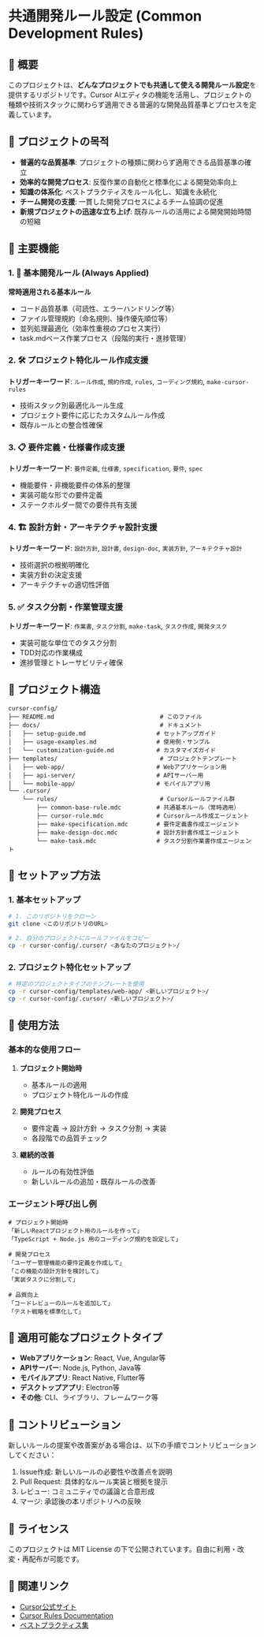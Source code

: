 # 共通開発ルール設定 (Common Development Rules)

## 📝 概要

このプロジェクトは、**どんなプロジェクトでも共通して使える開発ルール設定**を提供するリポジトリです。Cursor AIエディタの機能を活用し、プロジェクトの種類や技術スタックに関わらず適用できる普遍的な開発品質基準とプロセスを定義しています。

## 🎯 プロジェクトの목적

- **普遍的な品質基準**: プロジェクトの種類に関わらず適用できる品質基準の確立
- **効率的な開発プロセス**: 反復作業の自動化と標準化による開発効率向上
- **知識の体系化**: ベストプラクティスをルール化し、知識を永続化
- **チーム開発の支援**: 一貫した開発プロセスによるチーム協調の促進
- **新規プロジェクトの迅速な立ち上げ**: 既存ルールの活用による開発開始時間の短縮

## 🚀 主要機能

### 1. 🔨 基本開発ルール (Always Applied)

**常時適用される基本ルール**
- コード品質基準（可読性、エラーハンドリング等）
- ファイル管理規約（命名規則、操作優先順位等）
- 並列処理最適化（効率性重視のプロセス実行）
- task.mdベース作業プロセス（段階的実行・進捗管理）

### 2. 🛠️ プロジェクト特化ルール作成支援

**トリガーキーワード**: `ルール作成`, `規約作成`, `rules`, `コーディング規約`, `make-cursor-rules`

- 技術スタック別最適化ルール生成
- プロジェクト要件に応じたカスタムルール作成
- 既存ルールとの整合性確保

### 3. 📋 要件定義・仕様書作成支援

**トリガーキーワード**: `要件定義`, `仕様書`, `specification`, `要件`, `spec`

- 機能要件・非機能要件の体系的整理
- 実装可能な形での要件定義
- ステークホルダー間での要件共有支援

### 4. 🏗️ 設計方針・アーキテクチャ設計支援

**トリガーキーワード**: `設計方針`, `設計書`, `design-doc`, `実装方針`, `アーキテクチャ設計`

- 技術選択の根拠明確化
- 実装方針の決定支援
- アーキテクチャの適切性評価

### 5. ✅ タスク分割・作業管理支援

**トリガーキーワード**: `作業書`, `タスク分割`, `make-task`, `タスク作成`, `開発タスク`

- 実装可能な単位でのタスク分割
- TDD対応の作業構成
- 進捗管理とトレーサビリティ確保

## 📁 プロジェクト構造

```
cursor-config/
├── README.md                              # このファイル
├── docs/                                  # ドキュメント
│   ├── setup-guide.md                    # セットアップガイド
│   ├── usage-examples.md                 # 使用例・サンプル
│   └── customization-guide.md            # カスタマイズガイド
├── templates/                             # プロジェクトテンプレート
│   ├── web-app/                          # Webアプリケーション用
│   ├── api-server/                       # APIサーバー用
│   └── mobile-app/                       # モバイルアプリ用
└── .cursor/
    └── rules/                             # Cursorルールファイル群
        ├── common-base-rule.mdc          # 共通基本ルール（常時適用）
        ├── cursor-rule.mdc               # Cursorルール作成エージェント
        ├── make-specification.mdc        # 要件定義書作成エージェント
        ├── make-design-doc.mdc           # 設計方針書作成エージェント
        └── make-task.mdc                 # タスク分割作業書作成エージェント
```

## 🔧 セットアップ方法

### 1. 基本セットアップ

```bash
# 1. このリポジトリをクローン
git clone <このリポジトリのURL>

# 2. 自分のプロジェクトにルールファイルをコピー
cp -r cursor-config/.cursor/ <あなたのプロジェクト>/
```

### 2. プロジェクト特化セットアップ

```bash
# 特定のプロジェクトタイプのテンプレートを使用
cp -r cursor-config/templates/web-app/ <新しいプロジェクト>/
cp -r cursor-config/.cursor/ <新しいプロジェクト>/
```

## 📖 使用方法

### 基本的な使用フロー

1. **プロジェクト開始時**
   - 基本ルールの適用
   - プロジェクト特化ルールの作成

2. **開発プロセス**
   - 要件定義 → 設計方針 → タスク分割 → 実装
   - 各段階での品質チェック

3. **継続的改善**
   - ルールの有効性評価
   - 新しいルールの追加・既存ルールの改善

### エージェント呼び出し例

```plaintext
# プロジェクト開始時
「新しいReactプロジェクト用のルールを作って」
「TypeScript + Node.js 用のコーディング規約を設定して」

# 開発プロセス
「ユーザー管理機能の要件定義を作成して」
「この機能の設計方針を検討して」
「実装タスクに分割して」

# 品質向上
「コードレビューのルールを追加して」
「テスト戦略を標準化して」
```

## 🌟 適用可能なプロジェクトタイプ

- **Webアプリケーション**: React, Vue, Angular等
- **APIサーバー**: Node.js, Python, Java等
- **モバイルアプリ**: React Native, Flutter等
- **デスクトップアプリ**: Electron等
- **その他**: CLI、ライブラリ、フレームワーク等

## 🤝 コントリビューション

新しいルールの提案や改善案がある場合は、以下の手順でコントリビューションしてください：

1. Issue作成: 新しいルールの必要性や改善点を説明
2. Pull Request: 具体的なルール実装と根拠を提示
3. レビュー: コミュニティでの議論と合意形成
4. マージ: 承認後の本リポジトリへの反映

## 📄 ライセンス

このプロジェクトは MIT License の下で公開されています。自由に利用・改変・再配布が可能です。

## 🔗 関連リンク

- [Cursor公式サイト](https://cursor.sh/)
- [Cursor Rules Documentation](https://cursor.sh/docs)
- [ベストプラクティス集](docs/usage-examples.md)
